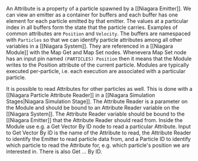 An Attribute is a property of a particle spawned by a [[Niagara Emitter]].
We can view an emitter as a container for buffers and each buffer has one element for each particle emitted by that emitter.
The values at a particular index in all buffers form the state that the particle carries.
Examples of common attributes are `Position` and `Velocity`.
The buffers are namespaced with `Particles` so that we can identify particle attributes among all other variables in a [[Niagara System]].
They are referenced in a [[Niagara Module]] with the Map Get and Map Set nodes.
Whenevera Map Set node has an input pin named `(PARTICLES) Position` then it means that the Module writes to the Position attribute of the current particle.
Modules are typically executed per-particle, i.e. each execution are associated with a particular particle.

It is possible to read Attributes for other particles as well.
This is done with a [[Niagara Particle Attribute Reader]] in a [[Niagara Simulation Stages|Niagara Simulation Stage]].
The Attribute Reader is a parameter on the Module and should be bound to an Attribute Reader variable on the [[Niagara System]].
The Attribute Reader variable should be bound to the [[Niagara Emitter]] that the Attribute Reader should read from.
Inside the Module use e.g. a Get Vector By ID node to read a particular Attribute.
Input to Get Vector By ID is the name of the Attribute to read, the Attribute Reader to identify the Emitter to read particle data from, and a Particle ID to identify which particle to read the Attribute for, e.g. which particle's position we are interested in.
There is also Get ... By ID.
